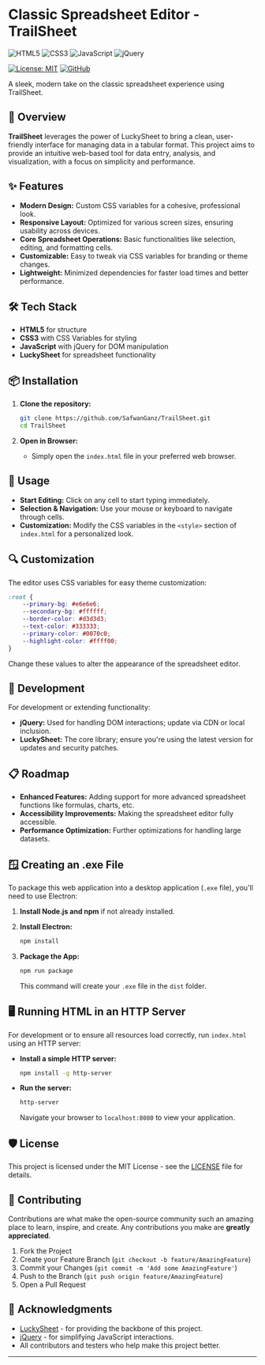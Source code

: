 
# Classic Spreadsheet Editor - TrailSheet

![HTML5](https://img.shields.io/badge/HTML5-E34F26.svg?style=flat&logo=html5&logoColor=white)
![CSS3](https://img.shields.io/badge/CSS3-1572B6.svg?style=flat&logo=css3&logoColor=white)
![JavaScript](https://img.shields.io/badge/JavaScript-F7DF1E.svg?style=flat&logo=javascript&logoColor=black)
![jQuery](https://img.shields.io/badge/jQuery-0769AD.svg?style=flat&logo=jquery&logoColor=white)

[![License: MIT](https://img.shields.io/badge/License-MIT-yellow.svg)](https://opensource.org/licenses/MIT) 
[![GitHub](https://img.shields.io/github/stars/SafwanGanz/TrailSheet?style=social)](https://github.com/SafwanGanz/TrailSheet)

A sleek, modern take on the classic spreadsheet experience using TrailSheet.

## 🚀 Overview

**TrailSheet** leverages the power of LuckySheet to bring a clean, user-friendly interface for managing data in a tabular format. This project aims to provide an intuitive web-based tool for data entry, analysis, and visualization, with a focus on simplicity and performance.

## ✨ Features

- **Modern Design:** Custom CSS variables for a cohesive, professional look.
- **Responsive Layout:** Optimized for various screen sizes, ensuring usability across devices.
- **Core Spreadsheet Operations:** Basic functionalities like selection, editing, and formatting cells.
- **Customizable:** Easy to tweak via CSS variables for branding or theme changes.
- **Lightweight:** Minimized dependencies for faster load times and better performance.

## 🛠️ Tech Stack

- **HTML5** for structure
- **CSS3** with CSS Variables for styling
- **JavaScript** with jQuery for DOM manipulation
- **LuckySheet** for spreadsheet functionality

## 📦 Installation

1. **Clone the repository:**
   ```bash
   git clone https://github.com/SafwanGanz/TrailSheet.git
   cd TrailSheet
   ```

2. **Open in Browser:**
   - Simply open the `index.html` file in your preferred web browser.

## 🔧 Usage

- **Start Editing:** Click on any cell to start typing immediately.
- **Selection & Navigation:** Use your mouse or keyboard to navigate through cells.
- **Customization:** Modify the CSS variables in the `<style>` section of `index.html` for a personalized look.

## 🔍 Customization

The editor uses CSS variables for easy theme customization:

```css
:root {
    --primary-bg: #e6e6e6;
    --secondary-bg: #ffffff;
    --border-color: #d3d3d3;
    --text-color: #333333;
    --primary-color: #0070c0;
    --highlight-color: #ffff00;
}
```

Change these values to alter the appearance of the spreadsheet editor.

## 🧪 Development

For development or extending functionality:

- **jQuery:** Used for handling DOM interactions; update via CDN or local inclusion.
- **LuckySheet:** The core library; ensure you're using the latest version for updates and security patches.

## 📋 Roadmap

- **Enhanced Features:** Adding support for more advanced spreadsheet functions like formulas, charts, etc.
- **Accessibility Improvements:** Making the spreadsheet editor fully accessible.
- **Performance Optimization:** Further optimizations for handling large datasets.

## 🪟 Creating an .exe File

To package this web application into a desktop application (`.exe` file), you'll need to use Electron:

1. **Install Node.js and npm** if not already installed.

2. **Install Electron:**

   ```bash
   npm install
   ```

2. **Package the App:**

   ```bash
   npm run package
   ```

   This command will create your `.exe` file in the `dist` folder.

## 🖥 Running HTML in an HTTP Server

For development or to ensure all resources load correctly, run `index.html` using an HTTP server:

- **Install a simple HTTP server:**
  ```bash
  npm install -g http-server
  ```

- **Run the server:**
  ```bash
  http-server
  ```

  Navigate your browser to `localhost:8080` to view your application.

## 🛡️ License

This project is licensed under the MIT License - see the [LICENSE](LICENSE) file for details.

## 🤝 Contributing

Contributions are what make the open-source community such an amazing place to learn, inspire, and create. Any contributions you make are **greatly appreciated**.

1. Fork the Project
2. Create your Feature Branch (`git checkout -b feature/AmazingFeature`)
3. Commit your Changes (`git commit -m 'Add some AmazingFeature'`)
4. Push to the Branch (`git push origin feature/AmazingFeature`)
5. Open a Pull Request

## 🙏 Acknowledgments

- [LuckySheet](https://github.com/mengshukeji/Luckysheet) - for providing the backbone of this project.
- [jQuery](https://jquery.com/) - for simplifying JavaScript interactions.
- All contributors and testers who help make this project better.

---
